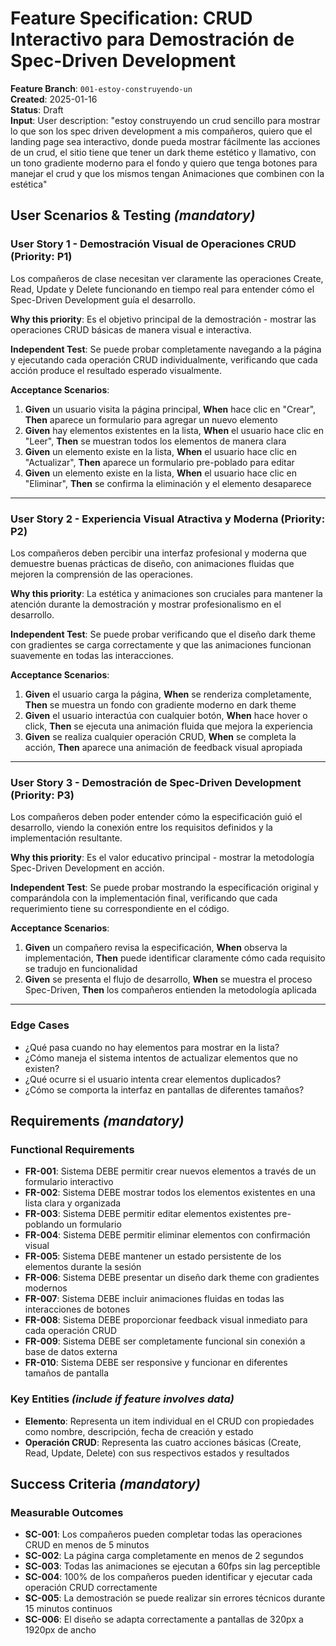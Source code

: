 # Feature Specification: CRUD Interactivo para Demostración de Spec-Driven Development

**Feature Branch**: `001-estoy-construyendo-un`  
**Created**: 2025-01-16  
**Status**: Draft  
**Input**: User description: "estoy construyendo un crud sencillo para mostrar lo que son los spec driven development a mis compañeros, quiero que el landing page sea interactivo, donde pueda mostrar fácilmente las acciones de un crud, el sitio tiene que tener un dark theme estético y llamativo, con un tono gradiente moderno para el fondo y quiero que tenga botones para manejar el crud y que los mismos tengan Animaciones que combinen con la estética"

## User Scenarios & Testing *(mandatory)*

### User Story 1 - Demostración Visual de Operaciones CRUD (Priority: P1)

Los compañeros de clase necesitan ver claramente las operaciones Create, Read, Update y Delete funcionando en tiempo real para entender cómo el Spec-Driven Development guía el desarrollo.

**Why this priority**: Es el objetivo principal de la demostración - mostrar las operaciones CRUD básicas de manera visual e interactiva.

**Independent Test**: Se puede probar completamente navegando a la página y ejecutando cada operación CRUD individualmente, verificando que cada acción produce el resultado esperado visualmente.

**Acceptance Scenarios**:

1. **Given** un usuario visita la página principal, **When** hace clic en "Crear", **Then** aparece un formulario para agregar un nuevo elemento
2. **Given** hay elementos existentes en la lista, **When** el usuario hace clic en "Leer", **Then** se muestran todos los elementos de manera clara
3. **Given** un elemento existe en la lista, **When** el usuario hace clic en "Actualizar", **Then** aparece un formulario pre-poblado para editar
4. **Given** un elemento existe en la lista, **When** el usuario hace clic en "Eliminar", **Then** se confirma la eliminación y el elemento desaparece

---

### User Story 2 - Experiencia Visual Atractiva y Moderna (Priority: P2)

Los compañeros deben percibir una interfaz profesional y moderna que demuestre buenas prácticas de diseño, con animaciones fluidas que mejoren la comprensión de las operaciones.

**Why this priority**: La estética y animaciones son cruciales para mantener la atención durante la demostración y mostrar profesionalismo en el desarrollo.

**Independent Test**: Se puede probar verificando que el diseño dark theme con gradientes se carga correctamente y que las animaciones funcionan suavemente en todas las interacciones.

**Acceptance Scenarios**:

1. **Given** el usuario carga la página, **When** se renderiza completamente, **Then** se muestra un fondo con gradiente moderno en dark theme
2. **Given** el usuario interactúa con cualquier botón, **When** hace hover o click, **Then** se ejecuta una animación fluida que mejora la experiencia
3. **Given** se realiza cualquier operación CRUD, **When** se completa la acción, **Then** aparece una animación de feedback visual apropiada

---

### User Story 3 - Demostración de Spec-Driven Development (Priority: P3)

Los compañeros deben poder entender cómo la especificación guió el desarrollo, viendo la conexión entre los requisitos definidos y la implementación resultante.

**Why this priority**: Es el valor educativo principal - mostrar la metodología Spec-Driven Development en acción.

**Independent Test**: Se puede probar mostrando la especificación original y comparándola con la implementación final, verificando que cada requerimiento tiene su correspondiente en el código.

**Acceptance Scenarios**:

1. **Given** un compañero revisa la especificación, **When** observa la implementación, **Then** puede identificar claramente cómo cada requisito se tradujo en funcionalidad
2. **Given** se presenta el flujo de desarrollo, **When** se muestra el proceso Spec-Driven, **Then** los compañeros entienden la metodología aplicada

---

### Edge Cases

- ¿Qué pasa cuando no hay elementos para mostrar en la lista?
- ¿Cómo maneja el sistema intentos de actualizar elementos que no existen?
- ¿Qué ocurre si el usuario intenta crear elementos duplicados?
- ¿Cómo se comporta la interfaz en pantallas de diferentes tamaños?

## Requirements *(mandatory)*

### Functional Requirements

- **FR-001**: Sistema DEBE permitir crear nuevos elementos a través de un formulario interactivo
- **FR-002**: Sistema DEBE mostrar todos los elementos existentes en una lista clara y organizada
- **FR-003**: Sistema DEBE permitir editar elementos existentes pre-poblando un formulario
- **FR-004**: Sistema DEBE permitir eliminar elementos con confirmación visual
- **FR-005**: Sistema DEBE mantener un estado persistente de los elementos durante la sesión
- **FR-006**: Sistema DEBE presentar un diseño dark theme con gradientes modernos
- **FR-007**: Sistema DEBE incluir animaciones fluidas en todas las interacciones de botones
- **FR-008**: Sistema DEBE proporcionar feedback visual inmediato para cada operación CRUD
- **FR-009**: Sistema DEBE ser completamente funcional sin conexión a base de datos externa
- **FR-010**: Sistema DEBE ser responsive y funcionar en diferentes tamaños de pantalla

### Key Entities *(include if feature involves data)*

- **Elemento**: Representa un item individual en el CRUD con propiedades como nombre, descripción, fecha de creación y estado
- **Operación CRUD**: Representa las cuatro acciones básicas (Create, Read, Update, Delete) con sus respectivos estados y resultados

## Success Criteria *(mandatory)*

### Measurable Outcomes

- **SC-001**: Los compañeros pueden completar todas las operaciones CRUD en menos de 5 minutos
- **SC-002**: La página carga completamente en menos de 2 segundos
- **SC-003**: Todas las animaciones se ejecutan a 60fps sin lag perceptible
- **SC-004**: 100% de los compañeros pueden identificar y ejecutar cada operación CRUD correctamente
- **SC-005**: La demostración se puede realizar sin errores técnicos durante 15 minutos continuos
- **SC-006**: El diseño se adapta correctamente a pantallas de 320px a 1920px de ancho